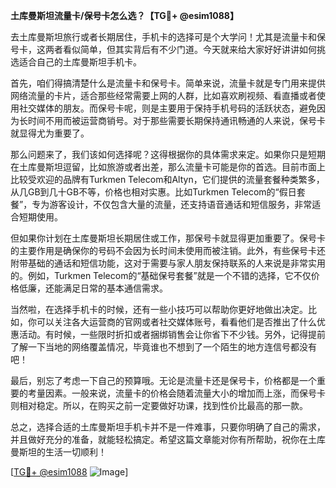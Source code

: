 **土库曼斯坦流量卡/保号卡怎么选？【TG💪+ @esim1088】**

去土库曼斯坦旅行或者长期居住，手机卡的选择可是个大学问！尤其是流量卡和保号卡，这两者看似简单，但其实背后有不少门道。今天就来给大家好好讲讲如何挑选适合自己的土库曼斯坦手机卡。

首先，咱们得搞清楚什么是流量卡和保号卡。简单来说，流量卡就是专门用来提供网络流量的卡片，适合那些经常需要上网的人群，比如喜欢刷视频、看直播或者使用社交媒体的朋友。而保号卡呢，则是主要用于保持手机号码的活跃状态，避免因为长时间不用而被运营商销号。对于那些需要长期保持通讯畅通的人来说，保号卡就显得尤为重要了。

那么问题来了，我们该如何选择呢？这得根据你的具体需求来定。如果你只是短期在土库曼斯坦逗留，比如旅游或者出差，那么流量卡可能是你的首选。目前市面上比较受欢迎的品牌有Turkmen Telecom和Altyn，它们提供的流量套餐种类繁多，从几GB到几十GB不等，价格也相对实惠。比如Turkmen Telecom的“假日套餐”，专为游客设计，不仅包含大量的流量，还支持语音通话和短信服务，非常适合短期使用。

但如果你计划在土库曼斯坦长期居住或工作，那保号卡就显得更加重要了。保号卡的主要作用是确保你的号码不会因为长时间未使用而被注销。此外，有些保号卡还附带基础的通话和短信功能，这对于需要与家人朋友保持联系的人来说是非常实用的。例如，Turkmen Telecom的“基础保号套餐”就是一个不错的选择，它不仅价格低廉，还能满足日常的基本通信需求。

当然啦，在选择手机卡的时候，还有一些小技巧可以帮助你更好地做出决定。比如，你可以关注各大运营商的官网或者社交媒体账号，看看他们是否推出了什么优惠活动。有时候，一些限时折扣或者捆绑销售会让你省下不少钱。另外，记得提前了解一下当地的网络覆盖情况，毕竟谁也不想到了一个陌生的地方连信号都没有吧！

最后，别忘了考虑一下自己的预算哦。无论是流量卡还是保号卡，价格都是一个重要的考量因素。一般来说，流量卡的价格会随着流量大小的增加而上涨，而保号卡则相对稳定。所以，在购买之前一定要做好功课，找到性价比最高的那一款。

总之，选择合适的土库曼斯坦手机卡并不是一件难事，只要你明确了自己的需求，并且做好充分的准备，就能轻松搞定。希望这篇文章能对你有所帮助，祝你在土库曼斯坦的生活一切顺利！

[[TG💪+ @esim1088](https://t.me/s/esim1088) ![Image](https://i.postimg.cc/4NQfJmqS/Snipaste-2025-05-13-00-14-12.png)]